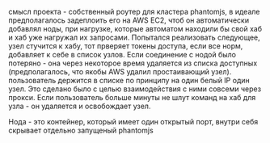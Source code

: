 смысл проекта - собственный роутер для кластера phantomjs, в идеале предполагалось задеплоить его на AWS EC2, чтоб он автоматически добавлял ноды, при нагрузке, которые автоматом находили бы свой хаб и хаб уже нагружал их запросами. Попытался реализовать следующее, узел стучится к хабу, тот прверяет токены доступа, если все норм, добавляет к себе в список узлов. Если соединение с нодой было потеряно - она через некоторое время удаляется из списка доступных (предполагалось, что якобы AWS удалил простаивающий узел). пользователь держится в списке по принципу на один белый IP один узел. Это сделано было с целью взаимодействия с ними совсеми через прокси. Если пользователь больше минуты не шлут команд на хаб для узла - он удаляется и освобождает узел.

Нода - это контейнер, который имеет один открытый порт, внутри себя скрывает отдельно запущеный phantomjs
